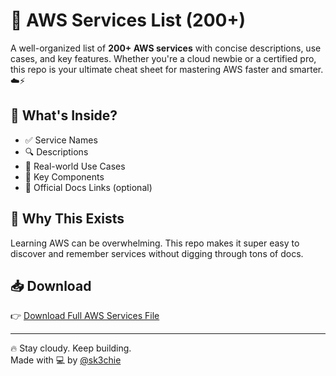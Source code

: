 # 🧠 AWS Services List (200+)

A well-organized list of **200+ AWS services** with concise descriptions, use cases, and key features. Whether you're a cloud newbie or a certified pro, this repo is your ultimate cheat sheet for mastering AWS faster and smarter. ☁️⚡

## 📂 What's Inside?
- ✅ Service Names  
- 🔍 Descriptions  
- 🧰 Real-world Use Cases  
- 🧱 Key Components  
- 🔗 Official Docs Links (optional)  

## 🚀 Why This Exists
Learning AWS can be overwhelming. This repo makes it super easy to discover and remember services without digging through tons of docs.

## 📥 Download
👉 [Download Full AWS Services File](./file.pdf)

---

🔥 Stay cloudy. Keep building.  
Made with 💻 by [@sk3chie](https://github.com/SK3CHI3)
